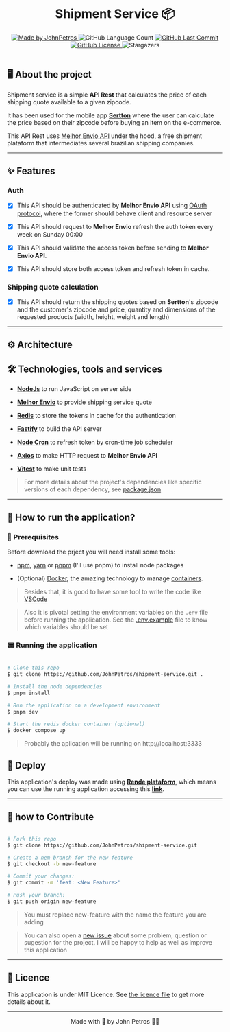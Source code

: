 <h1 align="center">
  Shipment Service 📦
</h1>

<div align="center">
   <a href="https://github.com/JohnPetros">
      <img alt="Made by JohnPetros" src="https://img.shields.io/badge/made%20by-JohnPetros-blueviolet">
   </a>
   <img alt="GitHub Language Count" src="https://img.shields.io/github/languages/count/JohnPetros/shipment-service">
   <a href="https://github.com/JohnPetros/shipment-service/commits/main">
      <img alt="GitHub Last Commit" src="https://img.shields.io/github/last-commit/JohnPetros/shipment-service">
   </a>
  </a>
   </a>
   <a href="https://github.com/JohnPetros/shipment-service/blob/main/LICENSE.md">
      <img alt="GitHub License" src="https://img.shields.io/github/license/JohnPetros/shipment-service">
   </a>
    <img alt="Stargazers" src="https://img.shields.io/github/stars/JohnPetros/shipment-service?style=social">
</div>
<br>



## 🖥️ About the project

Shipment service is a simple **API Rest** that calculates the price of each shipping quote available to a given zipcode.

It has been used for the mobile app **[Sertton](https://github.com/JohnPetros/sertton)** where the user can calculate the price based on their zipcode before buying an item on the e-commerce.

This API Rest uses [Melhor Envio API](https://docs.melhorenvio.com.br/reference/introducao-api-melhor-envio) under the hood, a free shipment plataform that intermediates several brazilian shipping companies.

---

## ✨ Features

### Auth

- [x] This API should be authenticated by **Melhor Envio API** using [OAuth protocol](https://jwt.io/), where the former should behave client and resource server
- [x] This API should request to **Melhor Envio** refresh the auth token every week on Sunday 00:00
- [x] This API should validate the access token before sending to **Melhor Envio API**.
- [x] This API should store both access token and refresh token in cache.


### Shipping quote calculation

- [x] This API should return the shipping quotes based on **Sertton**'s zipcode and the customer's zipcode and price, quantity and dimensions of the requested products (width, height, weight and length)

---

## ⚙️ Architecture

## 🛠️ Technologies, tools and services

- **[NodeJs](https://nodejs.org/en)** to run JavaScript on server side

- **[Melhor Envio](https://melhorenvio.com.br/)** to provide shipping service quote

- **[Redis](https://redis.io/)** to store the tokens in cache for the authentication

- **[Fastify](https://fastify.dev/)** to build the API server

- **[Node Cron](https://github.com/node-cron/node-cron)** to refresh token by cron-time job scheduler

- **[Axios](https://axios-http.com/ptbr/docs/intro)** to make HTTP request to **Melhor Envio API** 

- **[Vitest](https://vitest.dev/)** to make unit tests 


> For more details about the project's dependencies like specific versions of each dependency, see [package.json](https://github.com/JohnPetros/shipment-service/blob/main/package.json)
---

## 🚀 How to run the application?

### 🔧 Prerequisites

Before download the prject you will need install some tools:

- [npm](https://nodejs.org/en), [yarn](https://nodejs.org/en) or [pnpm](https://pnpm.io/pt/) (I'll use pnpm) to install node packages

- (Optional) [Docker](https://www.docker.com/), the amazing technology to manage [containers](https://www.docker.com/resources/what-container/).

> Besides that, it is good to have some tool to write the code like [VSCode](https://code.visualstudio.com/)

> Also it is pivotal setting the environment variables on the `.env` file before running the application. See the [.env.example](https://github.com/JohnPetros/shipment-service/blob/main/.env.example) file to know which variables should be set

### 📟 Running the application

```bash

# Clone this repo
$ git clone https://github.com/JohnPetros/shipment-service.git .

# Install the node dependencies
$ pnpm install

# Run the application on a development environment
$ pnpm dev

# Start the redis docker container (optional)
$ docker compose up

```

> Probably the aplication will be running on http://localhost:3333

## 🚚 Deploy

This application's deploy was made using **[Rende plataform](https://www.render.com/)**, which means you can use the running application accessing this **[link](https://shipment-service.onrender.com)**.

---

## 🤝 how to Contribute

```bash

# Fork this repo
$ git clone https://github.com/JohnPetros/shipment-service.git

# Create a nem branch for the new feature
$ git checkout -b new-feature

# Commit your changes:
$ git commit -m 'feat: <New Feature>'

# Push your branch:
$ git push origin new-feature

```

> You must replace new-feature with the name the feature you are adding

> You can also open a [new issue](https://github.com/JohnPetros/shipment-service/issues) about some problem, question or sugestion for the project. I will be happy to help as well as improve this application

---

## 📝 Licence

This application is under MIT Licence. See [the licence file](https://github.com/JohnPetros/shipment-service/blob/main/license) to get more details about it.

---

<p align="center">
  Made with 💜 by John Petros 👋🏻
</p>
